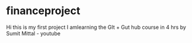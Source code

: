 # financeproject
Hi this is my first project
I amlearning the GIt + Gut hub course in 4 hrs by Sumit Mittal - youtube
